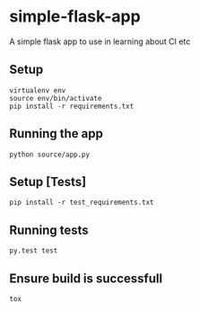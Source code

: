 # simple-flask-app
A simple flask app to use in learning about CI etc


## Setup

```
virtualenv env
source env/bin/activate
pip install -r requirements.txt
```

## Running the app

```
python source/app.py
```

## Setup [Tests]

```
pip install -r test_requirements.txt
```

## Running tests

```
py.test test
```

## Ensure build is successfull

```
tox
```